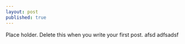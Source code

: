 ```yaml
---
layout: post
published: true
---
```

Place holder. Delete this when you write your first post.
afsd adfsadsf
